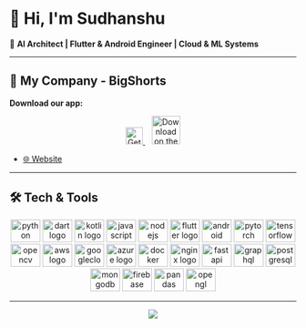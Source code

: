 # 👋 Hi, I'm Sudhanshu  

🚀 **AI Architect | Flutter & Android Engineer | Cloud & ML Systems**

---

## 📱 My Company - BigShorts
**Download our app:**  

<p align="center">
  <a href="https://play.google.com/store/apps/details?id=com.bigshorts.flutterapp&pcampaignid=web_share">
    <img src="https://upload.wikimedia.org/wikipedia/commons/7/78/Google_Play_Store_badge_EN.svg" height="30" alt="Get it on Google Play" />
  </a>
  &nbsp;&nbsp;
  <a href="https://apps.apple.com/in/app/bigshorts/id6450892011">
    <img src="https://upload.wikimedia.org/wikipedia/commons/3/3c/Download_on_the_App_Store_Badge.svg" height="50" alt="Download on the App Store" />
  </a>
</p>

- [🌐 Website](https://about.bigshorts.co/)

---

## 🛠️ Tech & Tools  

<p align="center">
  <img src="https://cdn.jsdelivr.net/gh/devicons/devicon/icons/python/python-original.svg" height="40" width="52" alt="python logo" />
  <img src="https://cdn.jsdelivr.net/gh/devicons/devicon/icons/dart/dart-original.svg" height="40" width="52" alt="dart logo" />
  <img src="https://cdn.jsdelivr.net/gh/devicons/devicon/icons/kotlin/kotlin-original.svg" height="40" width="52" alt="kotlin logo" />
  <img src="https://cdn.jsdelivr.net/gh/devicons/devicon/icons/javascript/javascript-original.svg" height="40" width="52" alt="javascript logo" />
  <img src="https://cdn.jsdelivr.net/gh/devicons/devicon/icons/nodejs/nodejs-original.svg" height="40" width="52" alt="nodejs logo" />
  <img src="https://cdn.jsdelivr.net/gh/devicons/devicon/icons/flutter/flutter-original.svg" height="40" width="52" alt="flutter logo" />
  <img src="https://cdn.jsdelivr.net/gh/devicons/devicon/icons/android/android-original.svg" height="40" width="52" alt="android logo" />
  <img src="https://cdn.jsdelivr.net/gh/devicons/devicon/icons/pytorch/pytorch-original.svg" height="40" width="52" alt="pytorch logo" />
  <img src="https://cdn.jsdelivr.net/gh/devicons/devicon/icons/tensorflow/tensorflow-original.svg" height="40" width="52" alt="tensorflow logo" />
  <img src="https://cdn.jsdelivr.net/gh/devicons/devicon/icons/opencv/opencv-original.svg" height="40" width="52" alt="opencv logo" />
  <img src="https://cdn.jsdelivr.net/gh/devicons/devicon/icons/amazonwebservices/amazonwebservices-original-wordmark.svg" height="40" width="52" alt="aws logo" />
  <img src="https://cdn.jsdelivr.net/gh/devicons/devicon/icons/googlecloud/googlecloud-original.svg" height="40" width="52" alt="googlecloud logo" />
  <img src="https://cdn.jsdelivr.net/gh/devicons/devicon/icons/azure/azure-original.svg" height="40" width="52" alt="azure logo" />
  <img src="https://cdn.jsdelivr.net/gh/devicons/devicon/icons/docker/docker-original.svg" height="40" width="52" alt="docker logo" />
  <img src="https://cdn.jsdelivr.net/gh/devicons/devicon/icons/nginx/nginx-original.svg" height="40" width="52" alt="nginx logo" />
  <img src="https://cdn.jsdelivr.net/gh/devicons/devicon/icons/fastapi/fastapi-original.svg" height="40" width="52" alt="fastapi logo" />
  <img src="https://cdn.jsdelivr.net/gh/devicons/devicon/icons/graphql/graphql-plain.svg" height="40" width="52" alt="graphql logo" />
  <img src="https://cdn.jsdelivr.net/gh/devicons/devicon/icons/postgresql/postgresql-original.svg" height="40" width="52" alt="postgresql logo" />
  <img src="https://cdn.jsdelivr.net/gh/devicons/devicon/icons/mongodb/mongodb-original.svg" height="40" width="52" alt="mongodb logo" />
  <img src="https://cdn.jsdelivr.net/gh/devicons/devicon/icons/firebase/firebase-plain.svg" height="40" width="52" alt="firebase logo" />
  <img src="https://cdn.jsdelivr.net/gh/devicons/devicon/icons/pandas/pandas-original.svg" height="40" width="52" alt="pandas logo" />
  <img src="https://cdn.jsdelivr.net/gh/devicons/devicon/icons/opengl/opengl-original.svg" height="40" width="52" alt="opengl logo" />
</p>

---

<p align="center">
  <img src="https://komarev.com/ghpvc/?username=Sudhanshu-Bigshorts&color=blue&style=for-the-badge" />
</p>
